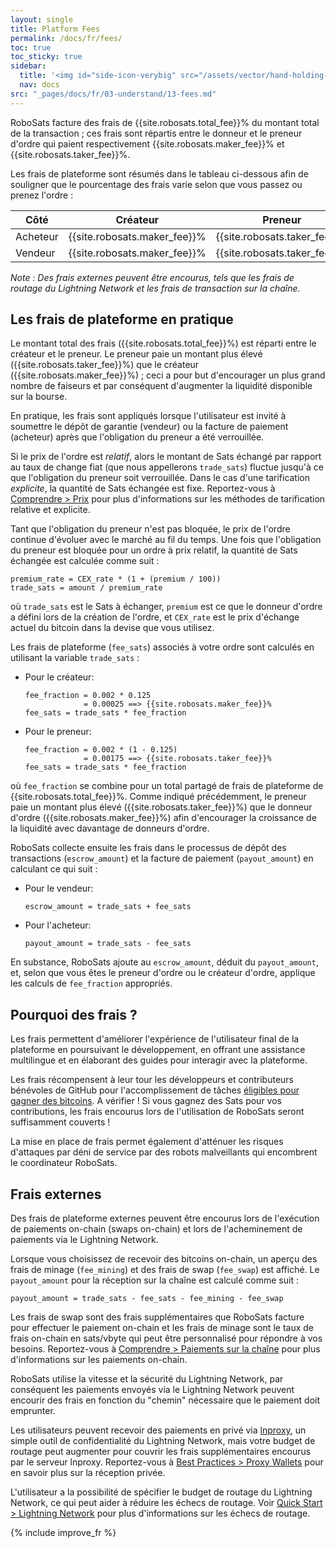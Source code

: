 ```yaml
---
layout: single
title: Platform Fees
permalink: /docs/fr/fees/
toc: true
toc_sticky: true
sidebar:
  title: '<img id="side-icon-verybig" src="/assets/vector/hand-holding-hand.svg"/>Frais'
  nav: docs
src: "_pages/docs/fr/03-understand/13-fees.md"
---
```


RoboSats facture des frais de {{site.robosats.total_fee}}% du montant total de la transaction ; ces frais sont répartis entre le donneur et le preneur d'ordre qui paient respectivement {{site.robosats.maker_fee}}% et {{site.robosats.taker_fee}}%.

Les frais de plateforme sont résumés dans le tableau ci-dessous afin de souligner que le pourcentage des frais varie selon que vous passez ou prenez l'ordre :

| Côté     | Créateur                     | Preneur                      |
|----------|------------------------------|------------------------------|
| Acheteur | {{site.robosats.maker_fee}}% | {{site.robosats.taker_fee}}% |
| Vendeur  | {{site.robosats.maker_fee}}% | {{site.robosats.taker_fee}}% |

*Note : Des frais externes peuvent être encourus, tels que les frais de routage du Lightning Network et les frais de transaction sur la chaîne.*

## **Les frais de plateforme en pratique**

Le montant total des frais ({{site.robosats.total_fee}}%) est réparti entre le créateur et le preneur. Le preneur paie un montant plus élevé ({{site.robosats.taker_fee}}%) que le créateur ({{site.robosats.maker_fee}}%) ; ceci a pour but d'encourager un plus grand nombre de faiseurs et par conséquent d'augmenter la liquidité disponible sur la bourse.

En pratique, les frais sont appliqués lorsque l'utilisateur est invité à soumettre le dépôt de garantie (vendeur) ou la facture de paiement (acheteur) après que l'obligation du preneur a été verrouillée.

Si le prix de l'ordre est *relatif*, alors le montant de Sats échangé par rapport au taux de change fiat (que nous appellerons `trade_sats`) fluctue jusqu'à ce que l'obligation du preneur soit verrouillée. Dans le cas d'une tarification *explicite*, la quantité de Sats échangée est fixe. Reportez-vous à [Comprendre > Prix](/docs/fr/prices/) pour plus d'informations sur les méthodes de tarification relative et explicite.

Tant que l'obligation du preneur n'est pas bloquée, le prix de l'ordre continue d'évoluer avec le marché au fil du temps. Une fois que l'obligation du preneur est bloquée pour un ordre à prix relatif, la quantité de Sats échangée est calculée comme suit :

````
premium_rate = CEX_rate * (1 + (premium / 100))
trade_sats = amount / premium_rate
````

où `trade_sats` est le Sats à échanger, `premium` est ce que le donneur d'ordre a défini lors de la création de l'ordre, et `CEX_rate` est le prix d'échange actuel du bitcoin dans la devise que vous utilisez.

Les frais de plateforme (`fee_sats`) associés à votre ordre sont calculés en utilisant la variable `trade_sats` :
* Pour le créateur:
  ````
  fee_fraction = 0.002 * 0.125
               = 0.00025 ==> {{site.robosats.maker_fee}}%
  fee_sats = trade_sats * fee_fraction
  ````
* Pour le preneur:
  ````
  fee_fraction = 0.002 * (1 - 0.125)
               = 0.00175 ==> {{site.robosats.taker_fee}}%
  fee_sats = trade_sats * fee_fraction
  ````

où `fee_fraction` se combine pour un total partagé de frais de plateforme de {{site.robosats.total_fee}}%. Comme indiqué précédemment, le preneur paie un montant plus élevé ({{site.robosats.taker_fee}}%) que le donneur d'ordre ({{site.robosats.maker_fee}}%) afin d'encourager la croissance de la liquidité avec davantage de donneurs d'ordre.

RoboSats collecte ensuite les frais dans le processus de dépôt des transactions (`escrow_amount`) et la facture de paiement (`payout_amount`) en calculant ce qui suit :
* Pour le vendeur:
  ````
  escrow_amount = trade_sats + fee_sats
  ````
* Pour l'acheteur:
  ````
  payout_amount = trade_sats - fee_sats
  ````

En substance, RoboSats ajoute au `escrow_amount`, déduit du `payout_amount`, et, selon que vous êtes le preneur d'ordre ou le créateur d'ordre, applique les calculs de `fee_fraction` appropriés.

## **Pourquoi des frais ?**

Les frais permettent d'améliorer l'expérience de l'utilisateur final de la plateforme en poursuivant le développement, en offrant une assistance multilingue et en élaborant des guides pour interagir avec la plateforme.

Les frais récompensent à leur tour les développeurs et contributeurs bénévoles de GitHub pour l'accomplissement de tâches [éligibles pour gagner des bitcoins](https://github.com/users/Reckless-Satoshi/projects/2). A vérifier ! Si vous gagnez des Sats pour vos contributions, les frais encourus lors de l'utilisation de RoboSats seront suffisamment couverts !

La mise en place de frais permet également d'atténuer les risques d'attaques par déni de service par des robots malveillants qui encombrent le coordinateur RoboSats.

## **Frais externes**

Des frais de plateforme externes peuvent être encourus lors de l'exécution de paiements on-chain (swaps on-chain) et lors de l'acheminement de paiements via le Lightning Network.

Lorsque vous choisissez de recevoir des bitcoins on-chain, un aperçu des frais de minage (`fee_mining`) et des frais de swap (`fee_swap`) est affiché. Le `payout_amount` pour la réception sur la chaîne est calculé comme suit :

````
payout_amount = trade_sats - fee_sats - fee_mining - fee_swap
````

Les frais de swap sont des frais supplémentaires que RoboSats facture pour effectuer le paiement on-chain et les frais de minage sont le taux de frais on-chain en sats/vbyte qui peut être personnalisé pour répondre à vos besoins. Reportez-vous à [Comprendre > Paiements sur la chaîne](/docs/fr/on-chain-payouts/) pour plus d'informations sur les paiements on-chain.

RoboSats utilise la vitesse et la sécurité du Lightning Network, par conséquent les paiements envoyés via le Lightning Network peuvent encourir des frais en fonction du "chemin" nécessaire que le paiement doit emprunter.

Les utilisateurs peuvent recevoir des paiements en privé via [lnproxy](https://lnproxy.org/), un simple outil de confidentialité du Lightning Network, mais votre budget de routage peut augmenter pour couvrir les frais supplémentaires encourus par le serveur lnproxy. Reportez-vous à [Best Practices > Proxy Wallets](/docs/fr/proxy-wallets/) pour en savoir plus sur la réception privée.

L'utilisateur a la possibilité de spécifier le budget de routage du Lightning Network, ce qui peut aider à réduire les échecs de routage. Voir [Quick Start > Lightning Network](/docs/fr/lightning/) pour plus d'informations sur les échecs de routage.

{% include improve_fr %}
